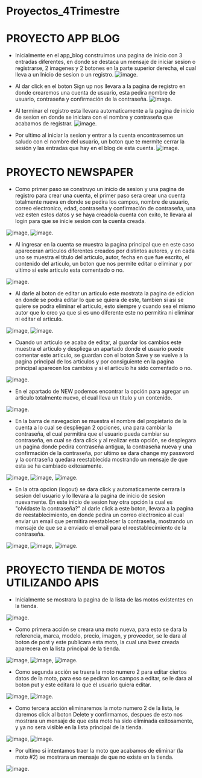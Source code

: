 # Proyectos_4Trimestre

# PROYECTO APP BLOG

- Inicialmente en el app_blog construimos una pagina de inicio con 3 entradas diferentes, en donde se destaca un mensaje de iniciar sesion o registrarse, 2 imagenes y 2 botones en la parte superior derecha, el cual lleva a un Inicio de sesion o un registro.
![image](https://user-images.githubusercontent.com/101755814/208842718-fcb0f821-0deb-4e40-8f5f-2487028606dd.png).

- Al dar click en el boton Sign up nos llevara a la pagina de registro en donde crearemos una cuenta de usuario, esta pedira nombre de usuario, contraseña y confirmación de la contraseña.
![image](https://user-images.githubusercontent.com/101755814/208843287-ad20d1a5-e849-4f34-9f4e-950c06c6801a.png).

- Al terminar el registro esta llevara automaticamente a la pagina de inicio de sesion en donde se iniciara con el nombre y contraseña que acabamos de registrar.
![image](https://user-images.githubusercontent.com/101755814/208843552-c4dc5620-00d0-45da-b3cf-7cdc1cc73648.png).

- Por ultimo al iniciar la sesion y entrar a la cuenta encontrasemos un saludo con el nombre del usuario, un boton que te mermite cerrar la sesión y las entradas que hay en el blog de esta cuenta.
![image](https://user-images.githubusercontent.com/101755814/208843812-2eba3e1a-fc6b-419e-ba8b-552854abfabc.png).



# PROYECTO NEWSPAPER

- Como primer paso se construyo un inicio de sesion y una pagina de registro para crear una cuenta, el primer paso sera crear una cuenta totalmente nueva en donde se pedira los campos, nombre de usuario, correo electronico, edad, contraseña y confirmación de contraseña, una vez esten estos datos y se haya creadola cuenta con exito, te llevara al login para que se inicie sesion con la cuenta creada.

![image](https://user-images.githubusercontent.com/101755814/208845242-d4cab8b5-d149-4411-b700-f8d175c157a9.png), ![image](https://user-images.githubusercontent.com/101755814/208845295-7c03caec-e60f-430f-b4db-6f893aef94e9.png).

- Al ingresar en la cuenta se muestra la pagina principal que en este caso apareceran articulos diferentes creados por distintos autores, y en cada uno se muestra el titulo del articulo, autor, fecha en que fue escrito, el contenido del articulo, un boton que nos permite editar o eliminar y por ultimo si este articulo esta comentado o no.

![image](https://user-images.githubusercontent.com/101755814/208846049-98a0cd24-f461-4e35-aaca-f56a44447e0b.png).

- Al darle al boton de editar un articulo este mostrata la pagina de edicion en donde se podra editar lo que se quiera de este, tambien si asi se quiere se podra eliminar el articulo, esto siempre y cuando sea el mismo autor que lo creo ya que si es uno diferente este no permitira ni eliminar ni editar el articulo.

![image](https://user-images.githubusercontent.com/101755814/208846425-63ec90a2-f368-4d13-bb5e-10d806c87503.png), ![image](https://user-images.githubusercontent.com/101755814/208846483-52c3c76d-53f9-46cf-aed7-c1f0c71c2812.png).

- Cuando un articulo se acaba de editar, al guardar los cambios este muestra el articulo y despliega un apartado donde el usuario puede comentar este articulo, se guardan con el boton Save y se vuelve a la pagina principal de los articulos y por consiguiente en la pagina principal aparecen los cambios y si el articulo ha sido comentado o no.

![image](https://user-images.githubusercontent.com/101755814/208846950-e8f8a019-1c3f-40e1-9b9b-a4ac68254f19.png).

- En el apartado de NEW podemos encontrar la opción para agregar un articulo totalmente nuevo, el cual lleva un titulo y un contenido.

![image](https://user-images.githubusercontent.com/101755814/208847155-09dd2d07-4738-4f55-a9c8-9212964f822e.png).

- En la barra de navegacion se muestra el nombre del propietario de la cuenta a lo cual se despliegan 2 opciones, una para cambiar la contraseña, el cual permitira que el usuario pueda cambiar su contraseña, en cual se dara click y al realizar esta opción, se desplegara un pagina donde pedira contraseña antigua, la contraseña nueva y  una confirmación de la contraseña, por ultimo se dara change my password y la contraseña quedara reestablecida mostrando un mensaje de que esta se ha cambiado exitosamente.

![image](https://user-images.githubusercontent.com/101755814/208847861-4c1c7a28-8af9-458f-b5b0-64c0507caf77.png), ![image](https://user-images.githubusercontent.com/101755814/208847892-5e5b92ae-9095-424f-95bf-3b829592dfdc.png), ![image](https://user-images.githubusercontent.com/101755814/208847978-227eeb80-b7a8-49b7-b430-47c1ad7553fa.png).

- En la otra opcion (logout) se dara click y automaticamente cerrara la sesion del usuario y lo llevara a la pagina de inicio de sesion nuevamente. En este inicio de sesion hay otra opción la cual es "olvidaste la contraseña?" al darle click a este boton, llevara a la pagina de reestablecimiento, en donde pedira un correo electronico al cual enviar un email que permitira reestablecer la contraseña, mostrando un mensaje de que se a enviado el email para el reestablecimiento de la contraseña.

![image](https://user-images.githubusercontent.com/101755814/208848947-e84f5fc6-3c34-42be-81c1-e3062cfcfad2.png), ![image](https://user-images.githubusercontent.com/101755814/208848987-5bb7be5b-b3cc-41ba-81f1-34f05604975f.png), ![image](https://user-images.githubusercontent.com/101755814/208849019-6b5f29dd-d4ea-4d60-b687-ce154a484761.png).


# PROYECTO TIENDA DE MOTOS UTILIZANDO APIS

- Inicialmente se mostrara la pagina de la lista de las motos existentes en la tienda.

![image](https://user-images.githubusercontent.com/101755814/208849303-609f1dbe-f712-42d9-a57e-011a2dfb6699.png).

- Como primera acción se creara una moto nueva, para esto se dara la referencia, marca, modelo, precio, imagen, y proveedor, se le dara al boton de post y este publicara esta moto, la cual una bvez creada aparecera en la lista principal de la tienda.

![image](https://user-images.githubusercontent.com/101755814/208849653-6893262f-11ea-49d5-ad5a-c6e8d72879c2.png), ![image](https://user-images.githubusercontent.com/101755814/208849696-1abdd8ea-410a-4965-9dc8-c516f23baa78.png), ![image](https://user-images.githubusercontent.com/101755814/208849741-5944f78b-9923-4a35-abc9-bb993566d52c.png).

- Como segunda acción se traera la moto numero 2 para editar ciertos datos de la moto, para eso se pediran los campos a editar, se le dara al boton put y este editara lo que el usuario quiera editar.

![image](https://user-images.githubusercontent.com/101755814/208850066-5de7ec44-0786-4645-8ad1-c7679863beed.png), ![image](https://user-images.githubusercontent.com/101755814/208850103-23f4d70e-3629-449c-a1ad-42d6f04c6cb6.png).

- Como tercera acción eliminaremos la moto numero 2 de la lista, le daremos click al boton Delete y confirmamos, despues de esto nos mostrara un mensaje de que esta moto ha sido eliminada exitosamente, y ya no sera visible en la lista principal de la tienda.

![image](https://user-images.githubusercontent.com/101755814/208850355-090ea284-91e7-41c6-bdb1-ace48234440c.png), ![image](https://user-images.githubusercontent.com/101755814/208850446-99f1df6e-5cb9-4352-90a3-e62a6404085d.png).

- Por ultimo si intentamos traer la moto que acabamos de eliminar (la moto #2) se mostrara un mensaje de que no existe en la tienda.

![image](https://user-images.githubusercontent.com/101755814/208850687-a5ad9883-10a3-4708-bfb1-0cc9deb3f932.png).






